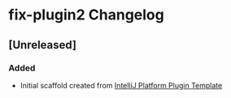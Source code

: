<!-- Keep a Changelog guide -> https://keepachangelog.com -->

# fix-plugin2 Changelog

## [Unreleased]
### Added
- Initial scaffold created from [IntelliJ Platform Plugin Template](https://github.com/JetBrains/intellij-platform-plugin-template)
